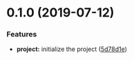 <a name="0.1.0"></a>

# 0.1.0 (2019-07-12)

### Features

- **project:** initialize the project ([5d78d1e](https://github.com/ecmatonix/gulp-project-basis/commit/5d78d1e))
